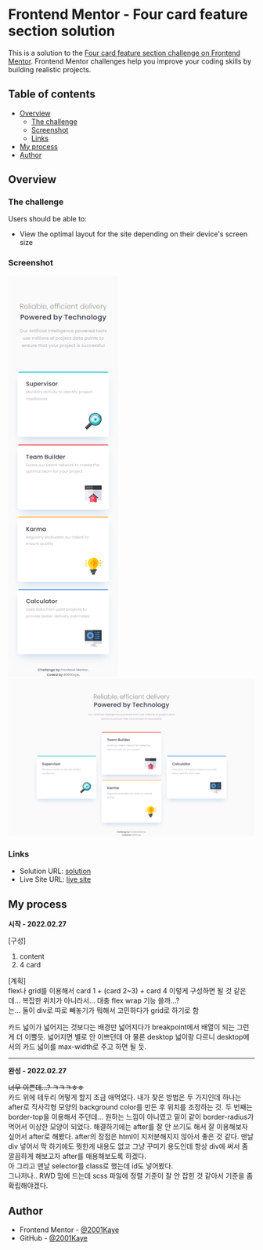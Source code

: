 # Frontend Mentor - Four card feature section solution

This is a solution to the [Four card feature section challenge on Frontend Mentor](https://www.frontendmentor.io/challenges/four-card-feature-section-weK1eFYK). Frontend Mentor challenges help you improve your coding skills by building realistic projects. 

## Table of contents

- [Overview](#overview)
  - [The challenge](#the-challenge)
  - [Screenshot](#screenshot)
  - [Links](#links)
- [My process](#my-process)
- [Author](#author)

## Overview

### The challenge

Users should be able to:

- View the optimal layout for the site depending on their device's screen size

### Screenshot

![](./design/mobile-design.jpg)
![](./design/desktop-design.jpg)

### Links

- Solution URL: [solution](https://www.frontendmentor.io/solutions/four-card-feature-section-using-gird-D2FBfnbgZ)
- Live Site URL: [live site](https://jhan117.github.io/Four-card-feature-section/)

## My process

**시작 - 2022.02.27**
   
[구성]
1. content
2. 4 card
   
[계획]   
flex나 grid를 이용해서 card 1 + (card 2~3) + card 4 이렇게 구성하면 될 것 같은데... 복잡한 위치가 아니라서... 대충 flex wrap 기능 쓸까...?   
는... 둘이 div로 따로 빼놓기가 뭐해서 고민하다가 grid로 하기로 함   
   
카드 넓이가 넓어지는 것보다는 배경만 넓어지다가 breakpoint에서 배열이 되는 그런게 더 이쁠듯. 넓어지면 별로 안 이쁘던데 아 물론 desktop 넓이랑 다르니 desktop에서의 카드 넓이를 max-width로 주고 하면 될 듯.

---

**완성 - 2022.02.27**
   
~~너무 이쁜데...? ㅋㅋㅋㅎㅎ~~   
카드 위에 테두리 어떻게 할지 조금 애먹었다. 내가 찾은 방법은 두 가지인데 하나는 after로 직사각형 모양의 background color를 만든 후 위치를 조정하는 것. 두 번째는 border-top을 이용해서 주던데... 원하는 느낌이 아니였고 밑이 같이 border-radius가 먹어서 이상한 모양이 되었다. 해결하기에는 after를 잘 안 쓰기도 해서 잘 이용해보자 싶어서 after로 해봤다. after의 장점은 html이 지저분해지지 않아서 좋은 것 같다. 맨날 div 넣어서 막 하기에도 뭣한게 내용도 없고 그냥 꾸미기 용도인데 항상 div에 써서 좀 깔끔하게 해보고자 after를 애용해보도록 하겠다.   
아 그리고 맨날 selector를 class로 했는데 id도 넣어봤다.   
그나저나.. RWD 맘에 드는데 scss 파일에 정렬 기준이 잘 안 잡힌 것 같아서 기준을 좀 확립해야겠다.

## Author

- Frontend Mentor - [@2001Kaye](https://www.frontendmentor.io/profile/jhan117)
- GitHub - [@2001Kaye](https://github.com/jhan117)